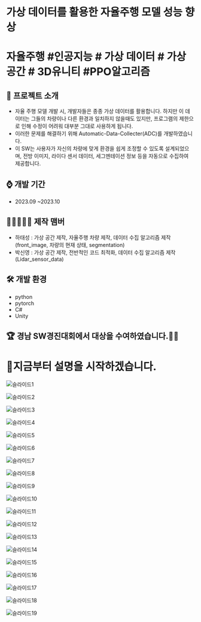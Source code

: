 # 가상 데이터를 활용한 자율주행 모델 성능 향상
# 자율주행 #인공지능 # 가상 데이터 # 가상 공간 # 3D유니티 #PPO알고리즘  


## 📜 프로젝트 소개 
 - 자율 주행 모델 개발 시, 개발자들은 종종 가상 데이터를 활용합니다. 하지만 이 데이터는 그들의 차량이나 다른 환경과 일치하지 않을때도 있지만, 프로그램의 제한으로 인해 수정이 어려워 대부분 그대로 사용하게 됩니다.
 - 이러한 문제를 해결하기 위해 Automatic-Data-Collecter(ADC)를 개발하였습니다.
 - 이 SW는 사용자가 자신의 차량에 맞게 환경을 쉽게 조정할 수 있도록 설계되었으며, 전방 이미지, 라이다 센서 데이터, 세그멘테이션 정보 등을 자동으로 수집하여 제공합니다.

## ⌚ 개발 기간
* 2023.09 ~2023.10

## 👨🏿‍🤝‍👨🏿 제작 맴버
 - 하태성 : 가상 공간 제작, 자율주행 차량 제작, 데이터 수집 알고리즘 제작(front_image, 차량의 현재 상태, segmentation)
 - 박신영 : 가상 공간 제작, 전반적인 코드 최적화, 데이터 수집 알고리즘 제작(Lidar_sensor_data)

## 🛠 개발 환경
- python
- pytorch
- C#     
- Unity

## 🏆 경남 SW경진대회에서 대상을 수여하였습니다.🎊🎊

# 🎥지금부터 설명을 시작하겠습니다.

![슬라이드1](https://github.com/gkxotjd12312/Thesis/assets/54784059/79a33249-f479-417c-b341-224cf1fda974)

![슬라이드2](https://github.com/gkxotjd12312/Thesis/assets/54784059/1762118c-ff6d-4530-a43e-aa15d410ddd4)

![슬라이드3](https://github.com/gkxotjd12312/Thesis/assets/54784059/05991d46-476e-4aaa-8fdc-6ba5a3e955d7)

![슬라이드4](https://github.com/gkxotjd12312/Thesis/assets/54784059/c39ad1cc-ace3-436f-be3b-d73c66eb6c64)

![슬라이드5](https://github.com/gkxotjd12312/Thesis/assets/54784059/330b20c6-8ea1-4dfe-b715-fd9802677c1c)

![슬라이드6](https://github.com/gkxotjd12312/Thesis/assets/54784059/3e9551a3-1a39-4283-9cb1-e09f5ea8e594)

![슬라이드7](https://github.com/gkxotjd12312/Thesis/assets/54784059/7e637df6-1dcf-4e3c-a19b-012c651d5f82)

![슬라이드8](https://github.com/gkxotjd12312/Thesis/assets/54784059/b528499a-6546-4005-8588-1f06557d3d70)

![슬라이드9](https://github.com/gkxotjd12312/Thesis/assets/54784059/4ffc1514-bbfb-4b9e-8b8f-b5bfdbe73b4d)

![슬라이드10](https://github.com/gkxotjd12312/Thesis/assets/54784059/70e5d4f6-8628-4852-94a1-e589bc06a211)

![슬라이드11](https://github.com/gkxotjd12312/Thesis/assets/54784059/ff03cc63-a8da-427d-bc94-f030d4452485)

![슬라이드12](https://github.com/gkxotjd12312/Thesis/assets/54784059/ed95e541-5450-4c16-b355-c0a059b9b501)

![슬라이드13](https://github.com/gkxotjd12312/Thesis/assets/54784059/cc6815e3-0bc2-4595-a79b-4d539acf800f)

![슬라이드14](https://github.com/gkxotjd12312/Thesis/assets/54784059/f4997c2b-3764-4a2d-b45b-803214977090)

![슬라이드15](https://github.com/gkxotjd12312/Thesis/assets/54784059/7c731148-5647-4f8e-992f-1142287eb199)

![슬라이드16](https://github.com/gkxotjd12312/Thesis/assets/54784059/33e51d05-c18a-4ee7-ae07-336dac7fa90b)

![슬라이드17](https://github.com/gkxotjd12312/Thesis/assets/54784059/6be49117-c01f-4b11-aed5-66e6cb0ef67e)

![슬라이드18](https://github.com/gkxotjd12312/Thesis/assets/54784059/8476256d-3065-4ede-befe-da395b87a960)

![슬라이드19](https://github.com/gkxotjd12312/Thesis/assets/54784059/05f6ebfe-c855-4c34-9c23-7b5eb3b04a55)
